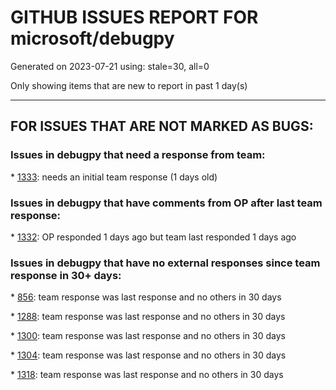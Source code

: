 
# GITHUB ISSUES REPORT FOR microsoft/debugpy


Generated on 2023-07-21 using: stale=30, all=0


Only showing items that are new to report in past 1 day(s)


---

## FOR ISSUES THAT ARE NOT MARKED AS BUGS:


### Issues in debugpy that need a response from team:


\* [1333](https://github.com/microsoft/debugpy/issues/1333 "Release debugpy source as tar.gz instead of zip"): needs an initial team response (1 days old)

### Issues in debugpy that have comments from OP after last team response:


\* [1332](https://github.com/microsoft/debugpy/issues/1332 "Debug variable displays verbose info"): OP responded 1 days ago but team last responded 1 days ago

### Issues in debugpy that have no external responses since team response in 30+ days:


\* [856](https://github.com/microsoft/debugpy/issues/856 "setup.py specifies two licenses in classifiers field"): team response was last response and no others in 30 days

\* [1288](https://github.com/microsoft/debugpy/issues/1288 "Can't debug if project resides in folder whose name contains special characters"): team response was last response and no others in 30 days

\* [1300](https://github.com/microsoft/debugpy/issues/1300 "issue with python 3.11.1 in visual studio code"): team response was last response and no others in 30 days

\* [1304](https://github.com/microsoft/debugpy/issues/1304 "Show a warning that we can't debug when &quot;--cov&quot; is in pytestArgs"): team response was last response and no others in 30 days

\* [1318](https://github.com/microsoft/debugpy/issues/1318 "Incorrect member variable display"): team response was last response and no others in 30 days
